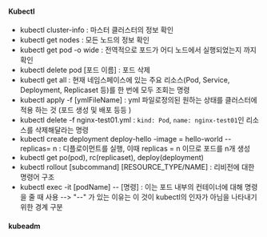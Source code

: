 
#### Kubectl
- kubectl cluster-info : 마스터 클러스터의 정보 확인
- kubectl get nodes : 모든 노드의 정보 확인
- kubectl get pod -o wide : 전역적으로 포드가 어디 노드에서 실행되었는지 까지 확인
- kubectl delete pod \[포드 이름] : 포드 삭제
- kubectl get all : 현재 네임스페이스에 있는 주요 리소스(Pod, Service, Deployment, Replicaset 등)를 한 번에 모두 조회는 명령
- kubectl apply -f \[ymlFileName] : yml 파일로정의된 원하는 상태를 클러스터에 적용 하는 것 (포드 생성 및 배포 등등 )
- kubectl delete -f nginx-test01.yml : `kind: Pod`, `name: nginx-test01`인 리소스를 삭제해달라는 명령
- kubectl create deployment deploy-hello -image = hello-world --replicas= n :  디플로이먼트를 실행, 이때 replicas = n 이므로 포드를 n개 생성
- kubectl get po(pod), rc(replicaset), deploy(deployment)
- kubectl rollout \[subcommand] \[RESOURCE_TYPE/NAME] : 리비전에 대한 명령어 구조
- kubectl exec -it \[podName] -- \[명령] : 이는 포드 내부의 컨테이너에 대해 명령을 줄 때 사용
 --> "--" 가 있는 이유는 이 것이 kubectl의 인자가 아님을 나타내기 위한 경계 구분

#### kubeadm

